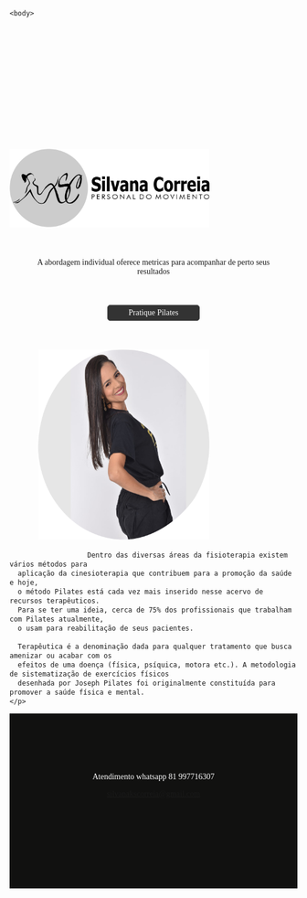 <body>
  
  <style>
    @import url('https://fonts.googleapis.com/css2?family=Comfortaa:wght@300&family=Montserrat:wght@100&display=swap');

    body{
      font-family: comfortaa;
     background-image: url("25.png");
     background-repeat: no-repeat;
     background-size: contain;
     background-position: ;
     
    }

footer {
  text-align: center;
  padding: 3px;
  background-color: rgb(17, 17, 16);
  color: white;
  height: 300px;
} 

div.rodap{
margin-top: 100px;

}


div.img1 {
margin-top: 230px;

 
  
}

div.img2 {
  position: relative;
  margin-left: 50px;
  margin-top:  50px;
  
}

.btn{
  padding: 5px;
  width: 150px;
  color: #fff;
  background: #333;
  border: 1px solid #555 ;
  border-radius: 5px;
  text-align: center;
  margin-top: 50px;
  
}

 

div.p1 {
  text-indent: 0px;
  margin-top: 50px;
  margin-right: 30px;
  margin-left: 30px;
  text-align: center;
}


    </style>
  
    <body>
    
 
<div class="img1">

<img src="logo.3.png" alt="logo marca" width="350px">
</div>


<div class=" p1">
  <p>
    A abordagem individual oferece metricas para 
    acompanhar de perto seus resultados
  </p>
</div>



<CENter>
<div class="btn"> Pratique Pilates</div>
</CENter>


<div class="img2">
<img src="sc.png" alt="Trulli" width="300" height="333">
</div>

<div class="w3-container">
  <p> 
  
                       Dentro das diversas áreas da fisioterapia existem vários métodos para 
      aplicação da cinesioterapia que contribuem para a promoção da saúde e hoje, 
      o método Pilates está cada vez mais inserido nesse acervo de recursos terapêuticos. 
      Para se ter uma ideia, cerca de 75% dos profissionais que trabalham com Pilates atualmente, 
      o usam para reabilitação de seus pacientes.

      Terapêutica é a denominação dada para qualquer tratamento que busca amenizar ou acabar com os 
      efeitos de uma doença (física, psíquica, motora etc.). A metodologia de sistematização de exercícios físicos 
      desenhada por Joseph Pilates foi originalmente constituída para promover a saúde física e mental.
    </p>
</div>

<footer>

  <div class="rodap">
  <p>Atendimento whatsapp 81 997716307</p>
  <a href="mailto:hege@example.com">silvanakscorreia@gmail.com</a>
   
  

  

</div>
</footer> 
</body>
